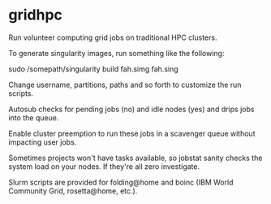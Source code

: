 # gridhpc

Run volunteer computing grid jobs on traditional HPC clusters.

To generate singularity images, run something like the following:

sudo /somepath/singularity build fah.simg fah.sing

Change username, partitions, paths and so forth to customize the run scripts.

Autosub checks for pending jobs (no) and idle nodes (yes) and drips jobs into the queue.

Enable cluster preemption to run these jobs in a scavenger queue without impacting user jobs.

Sometimes projects won't have tasks available, so jobstat sanity checks the system load on your nodes.  If they're all zero investigate.

Slurm scripts are provided for folding@home and boinc (IBM World Community Grid, rosetta@home, etc.).
